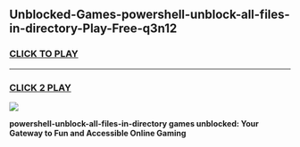 
## Unblocked-Games-powershell-unblock-all-files-in-directory-Play-Free-q3n12
<h3>
<a href="https://premium76.site?title=powershell-unblock-all-files-in-directory&ref=10A">CLICK TO PLAY</a></h3>
<hr>

<h3>
<a href="https://premium76.site?title=powershell-unblock-all-files-in-directory&ref=10A">CLICK 2 PLAY</a>
  
</h3>

<a href="https://premium76.site?title=powershell-unblock-all-files-in-directory&ref=10A"><img src="https://clearcache.store/games.png"></a>


**powershell-unblock-all-files-in-directory games unblocked: Your Gateway to Fun and Accessible Online Gaming**
